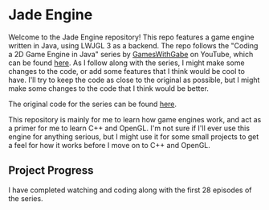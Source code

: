 # Jade Engine

Welcome to the Jade Engine repository! This repo features a game engine written in
Java, using LWJGL 3 as a backend. The repo follows the "Coding a 2D Game Engine in Java"
series by
[GamesWithGabe](https://www.youtube.com/@GamesWithGabe)
on YouTube, which can be found
[here](https://www.youtube.com/playlist?list=PLtrSb4XxIVbp8AKuEAlwNXDxr99e3woGE).
As I follow along with the series, I might make some changes to the code, or add some
features that I think would be cool to have. I'll try to keep the code as close to the
original as possible, but I might make some changes to the code that I think would be
better.

The original code for the series can be found
[here](https://github.com/codingminecraft/Mario).

This repository is mainly for me to learn how game engines work, and act as a primer
for me to learn C++ and OpenGL. I'm not sure if I'll ever use this engine for anything
serious, but I might use it for some small projects to get a feel for how it works before
I move on to C++ and OpenGL.


## Project Progress

I have completed watching and coding along with the first 28 episodes of the series.
